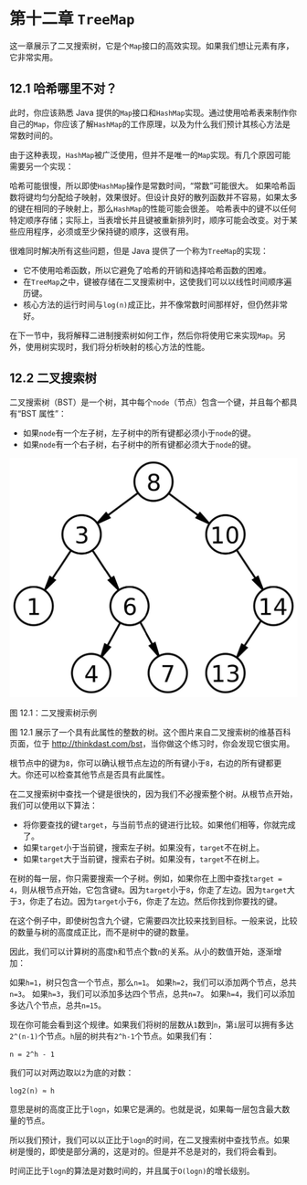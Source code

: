 # 第十二章 `TreeMap`

这一章展示了二叉搜索树，它是个`Map`接口的高效实现。如果我们想让元素有序，它非常实用。

## 12.1 哈希哪里不对？

此时，你应该熟悉 Java 提供的`Map`接口和`HashMap`实现。通过使用哈希表来制作你自己的`Map`，你应该了解`HashMap`的工作原理，以及为什么我们预计其核心方法是常数时间的。

由于这种表现，`HashMap`被广泛使用，但并不是唯一的`Map`实现。有几个原因可能需要另一个实现：

哈希可能很慢，所以即使`HashMap`操作是常数时间，“常数”可能很大。
如果哈希函数将键均匀分配给子映射，效果很好。但设计良好的散列函数并不容易，如果太多的键在相同的子映射上，那么`HashMap`的性能可能会很差。
哈希表中的键不以任何特定顺序存储；实际上，当表增长并且键被重新排列时，顺序可能会改变。对于某些应用程序，必须或至少保持键的顺序，这很有用。

很难同时解决所有这些问题，但是 Java 提供了一个称为`TreeMap`的实现：

+   它不使用哈希函数，所以它避免了哈希的开销和选择哈希函数的困难。
+   在`TreeMap`之中，键被存储在二叉搜索树中，这使我们可以以线性时间顺序遍历键。
+   核心方法的运行时间与`log(n)`成正比，并不像常数时间那样好，但仍然非常好。

在下一节中，我将解释二进制搜索树如何工作，然后你将使用它来实现`Map`。另外，使用树实现时，我们将分析映射的核心方法的性能。

## 12.2 二叉搜索树

二叉搜索树（BST）是一个树，其中每个`node`（节点）包含一个键，并且每个都具有“BST 属性”：

+   如果`node`有一个左子树，左子树中的所有键都必须小于`node`的键。
+   如果`node`有一个右子树，右子树中的所有键都必须大于`node`的键。

![](img/12-1.jpg)

图 12.1：二叉搜索树示例

图 12.1 展示了一个具有此属性的整数的树。这个图片来自二叉搜索树的维基百科页面，位于 <http://thinkdast.com/bst>，当你做这个练习时，你会发现它很实用。

根节点中的键为`8`，你可以确认根节点左边的所有键小于`8`，右边的所有键都更大。你还可以检查其他节点是否具有此属性。


在二叉搜索树中查找一个键是很快的，因为我们不必搜索整个树。从根节点开始，我们可以使用以下算法：

+   将你要查找的键`target`，与当前节点的键进行比较。如果他们相等，你就完成了。
+   如果`target`小于当前键，搜索左子树。如果没有，`target`不在树上。
+   如果`target`大于当前键，搜索右子树。如果没有，`target`不在树上。

在树的每一层，你只需要搜索一个子树。例如，如果你在上图中查找`target = 4`，则从根节点开始，它包含键`8`。因为`target`小于`8`，你走了左边。因为`target`大于`3`，你走了右边。因为`target`小于`6`，你走了左边。然后你找到你要找的键。

在这个例子中，即使树包含九个键，它需要四次比较来找到目标。一般来说，比较的数量与树的高度成正比，而不是树中的键的数量。

因此，我们可以计算树的高度`h`和节点个数`n`的关系。从小的数值开始，逐渐增加：

如果`h=1`，树只包含一个节点，那么`n=1`。
如果`h=2`，我们可以添加两个节点，总共`n=3`。
如果`h=3`，我们可以添加多达四个节点，总共`n=7`。
如果`h=4`，我们可以添加多达八个节点，总共`n=15`。

现在你可能会看到这个规律。如果我们将树的层数从`1`数到`n`，第`i`层可以拥有多达`2^(n-1)`个节点。`h`层的树共有`2^h-1`个节点。如果我们有：

```
n = 2^h - 1
```

我们可以对两边取以`2`为底的对数：

```
log2(n) ≈ h
```

意思是树的高度正比于`logn`，如果它是满的。也就是说，如果每一层包含最大数量的节点。

所以我们预计，我们可以以正比于`logn`的时间，在二叉搜索树中查找节点。如果树是慢的，即使是部分满的，这是对的。但是并不总是对的，我们将会看到。

时间正比于`logn`的算法是对数时间的，并且属于`O(logn)`的增长级别。
